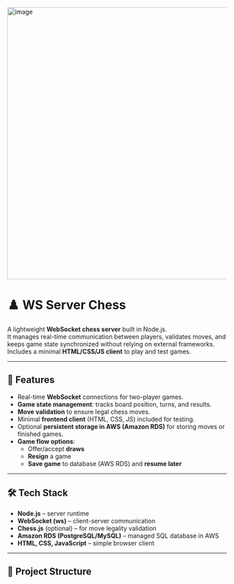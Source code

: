 
<img width="1090" height="623" alt="image" src="https://github.com/user-attachments/assets/f8e79fd4-cca4-45b8-a034-d27bf2c49f90" />



# ♟️ WS Server Chess

A lightweight **WebSocket chess server** built in Node.js.  
It manages real-time communication between players, validates moves, and keeps game state synchronized without relying on external frameworks.  
Includes a minimal **HTML/CSS/JS client** to play and test games.

---

## 🚀 Features
- Real-time **WebSocket** connections for two-player games.  
- **Game state management**: tracks board position, turns, and results.  
- **Move validation** to ensure legal chess moves.  
- Minimal **frontend client** (HTML, CSS, JS) included for testing.  
- Optional **persistent storage in AWS (Amazon RDS)** for storing moves or finished games.
- **Game flow options**:
  - Offer/accept **draws**  
  - **Resign** a game  
  - **Save game** to database (AWS RDS) and **resume later**  

---

## 🛠️ Tech Stack
- **Node.js** – server runtime  
- **WebSocket (ws)** – client-server communication  
- **Chess.js** (optional) – for move legality validation  
- **Amazon RDS (PostgreSQL/MySQL)** – managed SQL database in AWS  
- **HTML, CSS, JavaScript** – simple browser client  

---

## 📂 Project Structure
